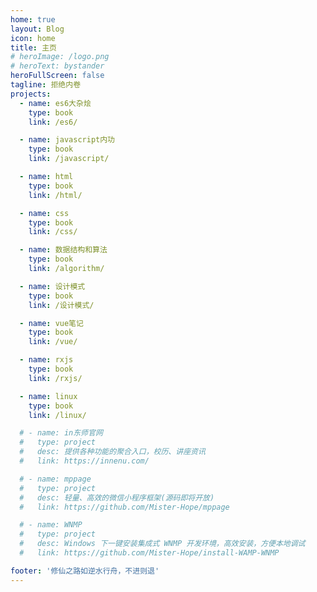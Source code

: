 ```yaml
---
home: true
layout: Blog
icon: home
title: 主页
# heroImage: /logo.png
# heroText: bystander
heroFullScreen: false
tagline: 拒绝内卷
projects:
  - name: es6大杂烩
    type: book
    link: /es6/

  - name: javascript内功
    type: book
    link: /javascript/

  - name: html
    type: book
    link: /html/

  - name: css
    type: book
    link: /css/

  - name: 数据结构和算法
    type: book
    link: /algorithm/

  - name: 设计模式
    type: book
    link: /设计模式/

  - name: vue笔记
    type: book
    link: /vue/

  - name: rxjs
    type: book
    link: /rxjs/

  - name: linux
    type: book
    link: /linux/

  # - name: in东师官网
  #   type: project
  #   desc: 提供各种功能的聚合入口，校历、讲座资讯
  #   link: https://innenu.com/

  # - name: mppage
  #   type: project
  #   desc: 轻量、高效的微信小程序框架(源码即将开放)
  #   link: https://github.com/Mister-Hope/mppage

  # - name: WNMP
  #   type: project
  #   desc: Windows 下一键安装集成式 WNMP 开发环境，高效安装，方便本地调试
  #   link: https://github.com/Mister-Hope/install-WAMP-WNMP

footer: '修仙之路如逆水行舟，不进则退'
---
```

